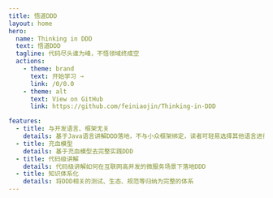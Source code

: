```yaml
---
title: 悟道DDD
layout: home
hero:
  name: Thinking in DDD
  text: 悟道DDD
  tagline: 代码尽头谁为峰，不悟领域终成空
  actions:
    - theme: brand
      text: 开始学习 →
      link: /0/0.0
    - theme: alt
      text: View on GitHub
      link: https://github.com/feiniaojin/Thinking-in-DDD

features:
  - title: 与开发语言、框架无关
    details: 基于Java语言讲解DDD落地，不与小众框架绑定，读者可轻易选择其他语言进行实践
  - title: 充血模型
    details: 基于充血模型去完整实践DDD
  - title: 代码级讲解
    details: 代码级讲解如何在互联网高并发的微服务场景下落地DDD
  - title: 知识体系化
    details: 将DDD相关的测试、生态、规范等归纳为完整的体系
---
```

